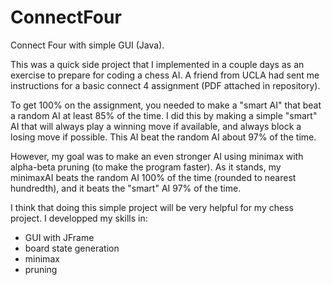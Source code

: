 # ConnectFour
Connect Four with simple GUI (Java). 

This was a quick side project that I implemented in a couple days as an exercise to prepare for coding a chess AI.
A friend from UCLA had sent me instructions for a basic connect 4 assignment (PDF attached in repository).

To get 100% on the assignment, you needed to make a "smart AI" that beat a random AI at least 85% of the time.
I did this by making a simple "smart" AI that will always play a winning move if available, and always block
a losing move if possible. This AI beat the random AI about 97% of the time.

However, my goal was to make an even stronger AI using minimax with alpha-beta pruning (to make the program faster). 
As it stands, my minimaxAI beats the random AI 100% of the time (rounded to nearest hundredth), and it beats the "smart" AI 97% of the time.

I think that doing this simple project will be very helpful for my chess project. I developped my skills in:

- GUI with JFrame
- board state generation
- minimax
- pruning


